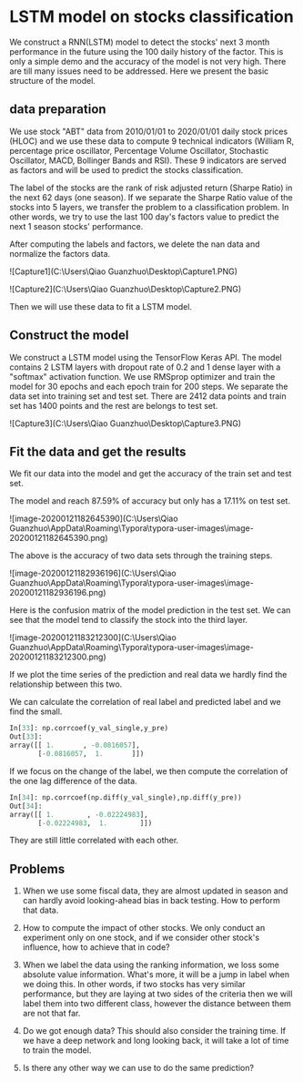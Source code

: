 # LSTM model on stocks classification 

We construct a RNN(LSTM) model to detect the stocks' next 3 month performance in the future using the 100 daily history of the factor. This is only a simple demo and the accuracy of the model is not very high. There are till many issues need to be addressed. Here we present the basic structure of the model. 

## data preparation

We use stock "ABT" data from 2010/01/01 to 2020/01/01 daily stock prices (HLOC) and we use these data to compute 9 technical indicators (William R, percentage price oscillator, Percentage Volume Oscillator, Stochastic Oscillator, MACD, Bollinger Bands and RSI). These 9 indicators are served as factors and will be used to predict the stocks classification. 

The label of the stocks are the rank of risk adjusted return (Sharpe Ratio) in the next 62 days (one season). If we separate the Sharpe Ratio value of the stocks into 5 layers, we transfer the problem to a classification problem.  In other words, we try to use the last 100 day's factors value to predict the next 1 season stocks' performance.

After computing the labels and factors, we delete the nan data and normalize the factors data.

![Capture1](C:\Users\Qiao Guanzhuo\Desktop\Capture1.PNG)

![Capture2](C:\Users\Qiao Guanzhuo\Desktop\Capture2.PNG)

Then we will use these data to fit a LSTM model.

## Construct the model

We construct a LSTM model using the TensorFlow Keras API. The model contains 2 LSTM layers with dropout rate of 0.2 and 1 dense layer with a "softmax" activation function. We use RMSprop optimizer and train the model for 30 epochs and each epoch train for 200 steps. We separate the data set into training set and test set. There are 2412 data points and train set has 1400 points and the rest are belongs to test set.

![Capture3](C:\Users\Qiao Guanzhuo\Desktop\Capture3.PNG)

## Fit the data and get the results

We fit our data into the model and get the accuracy of the train set and test set.

The model and reach 87.59% of accuracy but only has a 17.11% on test set. 

![image-20200121182645390](C:\Users\Qiao Guanzhuo\AppData\Roaming\Typora\typora-user-images\image-20200121182645390.png)

The above is the accuracy of two data sets through the training steps.

![image-20200121182936196](C:\Users\Qiao Guanzhuo\AppData\Roaming\Typora\typora-user-images\image-20200121182936196.png)

Here is the confusion matrix of the model prediction in the test set. We can see that the model tend to classify the stock into the third layer.

![image-20200121183212300](C:\Users\Qiao Guanzhuo\AppData\Roaming\Typora\typora-user-images\image-20200121183212300.png)

If we plot the time series of the prediction and real data we hardly find the relationship between this two.

We can calculate the correlation of real label and predicted label and we find the small.

```python
In[33]: np.corrcoef(y_val_single,y_pre)
Out[33]: 
array([[ 1.       , -0.0816057],
       [-0.0816057,  1.       ]])
```

If we focus on the change of the label, we then compute the correlation of the one lag difference of the data.

```python
In[34]: np.corrcoef(np.diff(y_val_single),np.diff(y_pre))
Out[34]: 
array([[ 1.        , -0.02224983],
       [-0.02224983,  1.        ]])

```

They are still little correlated with each other.

## Problems

1) When we use some fiscal data, they are almost updated in season and can hardly avoid looking-ahead bias in back testing. How to perform that data.

2) How to compute the impact of other stocks. We only conduct an experiment only on one stock, and if we consider other stock's influence, how to achieve that in code?

3) When we label the data using the ranking information, we loss some absolute value information. What's more, it will be a jump in label when we doing this. In other words, if two stocks has very similar performance, but they are laying at two sides of the criteria then we will label them into two different class, however the distance between them are not that far.

4) Do we got enough data? This should also consider the training time. If we have a deep network and long looking back, it will take a lot of time to train the model.

5) Is there any other way we can use to do the same prediction?







 